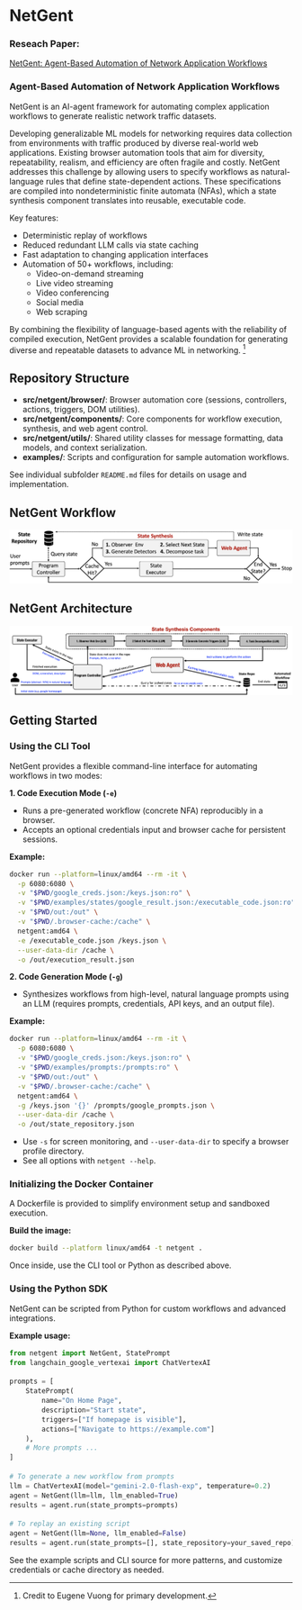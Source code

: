# NetGent

### Reseach Paper:

[NetGent: Agent-Based Automation of Network Application Workflows](https://arxiv.org/abs/2509.00625)

### Agent-Based Automation of Network Application Workflows

NetGent is an AI-agent framework for automating complex application workflows to generate realistic network traffic datasets.

Developing generalizable ML models for networking requires data collection from environments with traffic produced by diverse real-world web applications. Existing browser automation tools that aim for diversity, repeatability, realism, and efficiency are often fragile and costly. NetGent addresses this challenge by allowing users to specify workflows as natural-language rules that define state-dependent actions. These specifications are compiled into nondeterministic finite automata (NFAs), which a state synthesis component translates into reusable, executable code.

Key features:

- Deterministic replay of workflows
- Reduced redundant LLM calls via state caching
- Fast adaptation to changing application interfaces
- Automation of 50+ workflows, including:
  - Video-on-demand streaming
  - Live video streaming
  - Video conferencing
  - Social media
  - Web scraping

By combining the flexibility of language-based agents with the reliability of compiled execution, NetGent provides a scalable foundation for generating diverse and repeatable datasets to advance ML in networking. [^1]

## Repository Structure

- **src/netgent/browser/**: Browser automation core (sessions, controllers, actions, triggers, DOM utilities).
- **src/netgent/components/**: Core components for workflow execution, synthesis, and web agent control.
- **src/netgent/utils/**: Shared utility classes for message formatting, data models, and context serialization.
- **examples/**: Scripts and configuration for sample automation workflows.

See individual subfolder `README.md` files for details on usage and implementation.

## NetGent Workflow

![workflow](docs/figures/workflow.png)

## NetGent Architecture

![architecture](docs/figures/architecture.png)

[^1]: Credit to Eugene Vuong for primary development.

## Getting Started

### Using the CLI Tool

NetGent provides a flexible command-line interface for automating workflows in two modes:

**1. Code Execution Mode (`-e`)**

- Runs a pre-generated workflow (concrete NFA) reproducibly in a browser.
- Accepts an optional credentials input and browser cache for persistent sessions.

**Example:**

```bash
docker run --platform=linux/amd64 --rm -it \
  -p 6080:6080 \
  -v "$PWD/google_creds.json:/keys.json:ro" \
  -v "$PWD/examples/states/google_result.json:/executable_code.json:ro" \
  -v "$PWD/out:/out" \
  -v "$PWD/.browser-cache:/cache" \
  netgent:amd64 \
  -e /executable_code.json /keys.json \
  --user-data-dir /cache \
  -o /out/execution_result.json
```

**2. Code Generation Mode (`-g`)**

- Synthesizes workflows from high-level, natural language prompts using an LLM (requires prompts, credentials, API keys, and an output file).

**Example:**

```bash
docker run --platform=linux/amd64 --rm -it \
  -p 6080:6080 \
  -v "$PWD/google_creds.json:/keys.json:ro" \
  -v "$PWD/examples/prompts:/prompts:ro" \
  -v "$PWD/out:/out" \
  -v "$PWD/.browser-cache:/cache" \
  netgent:amd64 \
  -g /keys.json '{}' /prompts/google_prompts.json \
  --user-data-dir /cache \
  -o /out/state_repository.json
```

- Use `-s` for screen monitoring, and `--user-data-dir` to specify a browser profile directory.
- See all options with `netgent --help`.

### Initializing the Docker Container

A Dockerfile is provided to simplify environment setup and sandboxed execution.

**Build the image:**

```bash
docker build --platform linux/amd64 -t netgent .
```

Once inside, use the CLI tool or Python as described above.

### Using the Python SDK

NetGent can be scripted from Python for custom workflows and advanced integrations.

**Example usage:**

```python
from netgent import NetGent, StatePrompt
from langchain_google_vertexai import ChatVertexAI

prompts = [
    StatePrompt(
        name="On Home Page",
        description="Start state",
        triggers=["If homepage is visible"],
        actions=["Navigate to https://example.com"]
    ),
    # More prompts ...
]

# To generate a new workflow from prompts
llm = ChatVertexAI(model="gemini-2.0-flash-exp", temperature=0.2)
agent = NetGent(llm=llm, llm_enabled=True)
results = agent.run(state_prompts=prompts)

# To replay an existing script
agent = NetGent(llm=None, llm_enabled=False)
results = agent.run(state_prompts=[], state_repository=your_saved_repo)
```

See the example scripts and CLI source for more patterns, and customize credentials or cache directory as needed.
